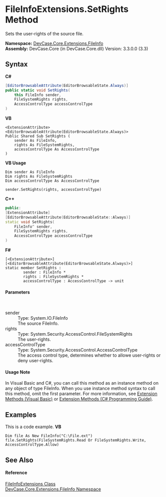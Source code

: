 # FileInfoExtensions.SetRights Method 
 

Sets the user-rights of the source file.

**Namespace:**&nbsp;<a href="N_DevCase_Core_Extensions_FileInfo">DevCase.Core.Extensions.FileInfo</a><br />**Assembly:**&nbsp;DevCase.Core (in DevCase.Core.dll) Version: 3.3.0.0 (3.3)

## Syntax

**C#**<br />
``` C#
[EditorBrowsableAttribute(EditorBrowsableState.Always)]
public static void SetRights(
	this FileInfo sender,
	FileSystemRights rights,
	AccessControlType accessControlType
)
```

**VB**<br />
``` VB
<ExtensionAttribute>
<EditorBrowsableAttribute(EditorBrowsableState.Always)>
Public Shared Sub SetRights ( 
	sender As FileInfo,
	rights As FileSystemRights,
	accessControlType As AccessControlType
)
```

**VB Usage**<br />
``` VB Usage
Dim sender As FileInfo
Dim rights As FileSystemRights
Dim accessControlType As AccessControlType

sender.SetRights(rights, accessControlType)
```

**C++**<br />
``` C++
public:
[ExtensionAttribute]
[EditorBrowsableAttribute(EditorBrowsableState::Always)]
static void SetRights(
	FileInfo^ sender, 
	FileSystemRights rights, 
	AccessControlType accessControlType
)
```

**F#**<br />
``` F#
[<ExtensionAttribute>]
[<EditorBrowsableAttribute(EditorBrowsableState.Always)>]
static member SetRights : 
        sender : FileInfo * 
        rights : FileSystemRights * 
        accessControlType : AccessControlType -> unit 

```


#### Parameters
&nbsp;<dl><dt>sender</dt><dd>Type: System.IO.FileInfo<br />The source FileInfo.</dd><dt>rights</dt><dd>Type: System.Security.AccessControl.FileSystemRights<br />The user-rights.</dd><dt>accessControlType</dt><dd>Type: System.Security.AccessControl.AccessControlType<br />The access control type, determines whether to allowe user-rights or deny user-rights.</dd></dl>

#### Usage Note
In Visual Basic and C#, you can call this method as an instance method on any object of type FileInfo. When you use instance method syntax to call this method, omit the first parameter. For more information, see <a href="https://docs.microsoft.com/dotnet/visual-basic/programming-guide/language-features/procedures/extension-methods">Extension Methods (Visual Basic)</a> or <a href="https://docs.microsoft.com/dotnet/csharp/programming-guide/classes-and-structs/extension-methods">Extension Methods (C# Programming Guide)</a>.

## Examples
This is a code example. 
**VB**<br />
``` VB
Dim file As New FileInfo("C:\File.ext")
file.SetRights(FileSystemRights.Read Or FileSystemRights.Write, AccessControlType.Allow)
```


## See Also


#### Reference
<a href="T_DevCase_Core_Extensions_FileInfo_FileInfoExtensions">FileInfoExtensions Class</a><br /><a href="N_DevCase_Core_Extensions_FileInfo">DevCase.Core.Extensions.FileInfo Namespace</a><br />